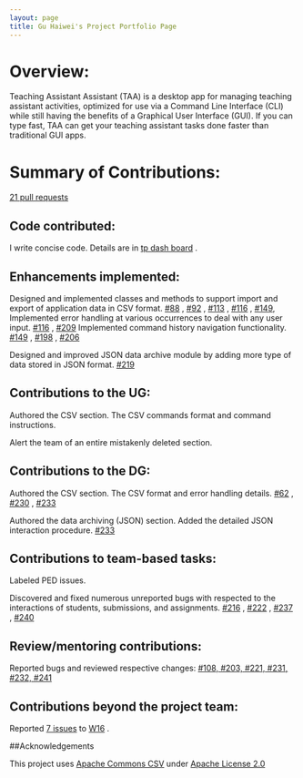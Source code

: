 ```yaml
---
layout: page
title: Gu Haiwei's Project Portfolio Page
---
```


# Overview:

Teaching Assistant Assistant (TAA) is a desktop app for managing teaching assistant activities, optimized for use via a
Command Line Interface (CLI) while still having the benefits of a Graphical User Interface (GUI). If you can type fast,
TAA can get your teaching assistant tasks done faster than traditional GUI apps.

# Summary of Contributions:

[21 pull requests](https://github.com/AY2223S2-CS2103T-T14-4/tp/pulls?q=is%3Apr+author%3AWilliamHaiweiGu+)

## Code contributed:

I write concise code. Details are
in [tp dash board](https://nus-cs2103-ay2223s2.github.io/tp-dashboard/?search=williamhaiweigu&breakdown=true&sort=groupTitle%20dsc&sortWithin=title&since=2023-02-17&timeframe=commit&mergegroup=&groupSelect=groupByRepos&checkedFileTypes=docs~functional-code~test-code~other&tabOpen=true&tabType=authorship&tabAuthor=WilliamHaiweiGu&tabRepo=AY2223S2-CS2103T-T14-4%2Ftp%5Bmaster%5D&authorshipIsMergeGroup=false&authorshipFileTypes=docs~functional-code~test-code~other&authorshipIsBinaryFileTypeChecked=false&authorshipIsIgnoredFilesChecked=false)
.

## Enhancements implemented:

Designed and implemented classes and methods to support import and export of application data in CSV
format. [#88](https://github.com/AY2223S2-CS2103T-T14-4/tp/pull/88)
, [#92](https://github.com/AY2223S2-CS2103T-T14-4/tp/pull/92)
, [#113](https://github.com/AY2223S2-CS2103T-T14-4/tp/pull/113)
, [#116](https://github.com/AY2223S2-CS2103T-T14-4/tp/pull/116)
, [#149](https://github.com/AY2223S2-CS2103T-T14-4/tp/pull/149), Implemented error handling at various occurrences to
deal with any user input. [#116](https://github.com/AY2223S2-CS2103T-T14-4/tp/pull/116)
, [#209](https://github.com/AY2223S2-CS2103T-T14-4/tp/pull/209)
Implemented command history navigation functionality. [#149](https://github.com/AY2223S2-CS2103T-T14-4/tp/pull/149)
, [#198](https://github.com/AY2223S2-CS2103T-T14-4/tp/pull/198)
, [#206](https://github.com/AY2223S2-CS2103T-T14-4/tp/pull/206)

Designed and improved JSON data archive module by adding more type of data stored in JSON
format. [#219](https://github.com/AY2223S2-CS2103T-T14-4/tp/pull/219)

## Contributions to the UG:

Authored the CSV section. The CSV commands format and command instructions.

Alert the team of an entire mistakenly deleted section.

## Contributions to the DG:

Authored the CSV section. The CSV format and error handling
details. [#62](https://github.com/AY2223S2-CS2103T-T14-4/tp/pull/62)
, [#230](https://github.com/AY2223S2-CS2103T-T14-4/tp/pull/230)
, [#233](https://github.com/AY2223S2-CS2103T-T14-4/tp/pull/233)

Authored the data archiving (JSON) section. Added the detailed JSON interaction
procedure. [#233](https://github.com/AY2223S2-CS2103T-T14-4/tp/pull/233)

## Contributions to team-based tasks:

Labeled PED issues.

Discovered and fixed numerous unreported bugs with respected to the interactions of students, submissions, and
assignments. [#216](https://github.com/AY2223S2-CS2103T-T14-4/tp/pull/216)
, [#222](https://github.com/AY2223S2-CS2103T-T14-4/tp/pull/222)
, [#237](https://github.com/AY2223S2-CS2103T-T14-4/tp/pull/237)
, [#240](https://github.com/AY2223S2-CS2103T-T14-4/tp/pull/240)

## Review/mentoring contributions:

Reported bugs and reviewed respective
changes: [#108, #203, #221, #231, #232, #241](https://github.com/AY2223S2-CS2103T-T14-4/tp/pulls?q=is%3Apr+reviewed-by%3Awilliamhaiweigu)

## Contributions beyond the project team:

Reported [7 issues](https://github.com/WilliamHaiweiGu/ped/issues) to [W16](https://github.com/AY2223S2-CS2103-W16-3/tp)
.

##Acknowledgements

This project uses [Apache Commons CSV](https://commons.apache.org/proper/commons-csv/) under [Apache License 2.0](https://www.apache.org/licenses/LICENSE-2.0)
